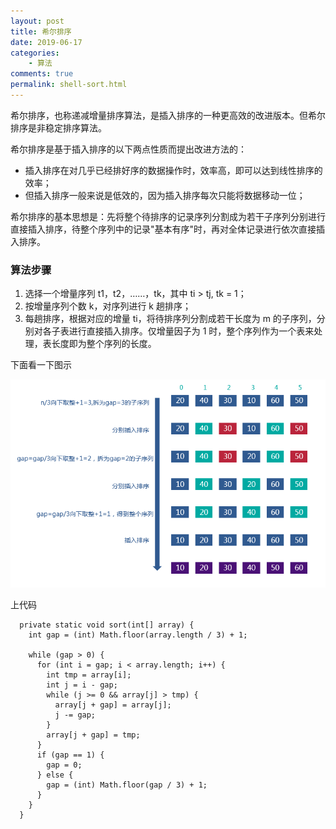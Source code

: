 ```yaml
---
layout: post
title: 希尔排序
date: 2019-06-17
categories:
    - 算法
comments: true
permalink: shell-sort.html
---
```


希尔排序，也称递减增量排序算法，是插入排序的一种更高效的改进版本。但希尔排序是非稳定排序算法。

希尔排序是基于插入排序的以下两点性质而提出改进方法的：

-  插入排序在对几乎已经排好序的数据操作时，效率高，即可以达到线性排序的效率；
-  但插入排序一般来说是低效的，因为插入排序每次只能将数据移动一位；

希尔排序的基本思想是：先将整个待排序的记录序列分割成为若干子序列分别进行直接插入排序，待整个序列中的记录"基本有序"时，再对全体记录进行依次直接插入排序。

### 算法步骤

1. 选择一个增量序列 t1，t2，……，tk，其中 ti > tj, tk = 1；
2. 按增量序列个数 k，对序列进行 k 趟排序；
3. 每趟排序，根据对应的增量 ti，将待排序列分割成若干长度为 m 的子序列，分别对各子表进行直接插入排序。仅增量因子为 1 时，整个序列作为一个表来处理，表长度即为整个序列的长度。

下面看一下图示

![](/assets/images/posts/sorting-algorithm/shell-sort-1.png)


上代码

```
  private static void sort(int[] array) {
    int gap = (int) Math.floor(array.length / 3) + 1;

    while (gap > 0) {
      for (int i = gap; i < array.length; i++) {
        int tmp = array[i];
        int j = i - gap;
        while (j >= 0 && array[j] > tmp) {
          array[j + gap] = array[j];
          j -= gap;
        }
        array[j + gap] = tmp;
      }
      if (gap == 1) {
        gap = 0;
      } else {
        gap = (int) Math.floor(gap / 3) + 1;
      }
    }
  }
```
